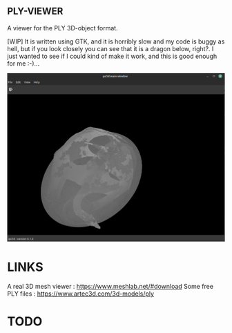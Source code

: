## PLY-VIEWER

A viewer for the PLY 3D-object format.

[WIP] It is written using GTK, and it is horribly slow and my code is buggy as hell, but if you look closely you can see that it is a dragon below, right?. I just wanted to see if I could kind of make it work, and this is good enough for me :-)...

![screenshot](assets/screenshot.png)

# LINKS

A real 3D mesh viewer : https://www.meshlab.net/#download
Some free PLY files : https://www.artec3d.com/3d-models/ply

# TODO
